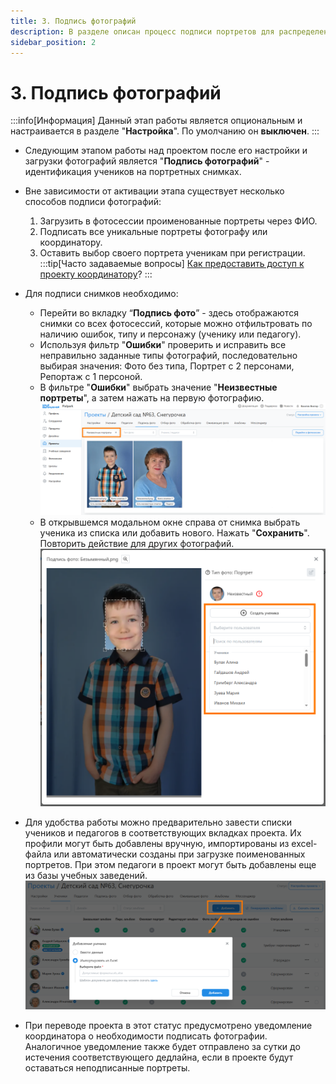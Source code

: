 ```yaml
---
title: 3. Подпись фотографий
description: В разделе описан процесс подписи портретов для распределения фотографий по ученикам
sidebar_position: 2
---
```


# 3. Подпись фотографий
:::info[Информация]
Данный этап работы является опциональным и настраивается в разделе "__Настройка__". По умолчанию он __выключен__.
:::
* Следующим этапом работы над проектом после его настройки и загрузки фотографий является "__Подпись фотографий__" - идентификация учеников на портретных снимках.
* Вне зависимости от активации этапа существует несколько способов подписи фотографий:
    1. Загрузить в фотосессии проименованные портреты через ФИО.
    2. Подписать все уникальные портреты фотографу или координатору.
    3. Оставить выбор своего портрета ученикам при регистрации.
:::tip[Часто задаваемые вопросы]
[Как предоставить доступ к проекту координатору](/faq/project-work#как-предоставить-доступ-к-проекту)?
:::
* Для подписи снимков необходимо:
    + Перейти во вкладку “__Подпись фото__” - здесь отображаются снимки со всех фотосессий, которые можно отфильтровать по наличию ошибок, типу и персонажу (ученику или педагогу).
    + Используя фильтр "__Ошибки__" проверить и исправить все неправильно заданные типы фотографий, последовательно выбирая значения: Фото без типа, Портрет с 2 персонами, Репортаж с 1 персоной.
    + В фильтре "__Ошибки__" выбрать значение "__Неизвестные портреты__", а затем нажать на первую фотографию.
    ![](../_media/projects/photo-captions.png)
    + В открывшемся модальном окне справа от снимка выбрать ученика из списка или добавить нового. Нажать "__Сохранить__". Повторить действие для других фотографий.
    ![](../_media/projects/photo-captions-modal.png)

* Для удобства работы можно предварительно завести списки учеников и педагогов в соответствующих вкладках проекта. Их профили могут быть добавлены вручную, импортированы из excel-файла или автоматически созданы при загрузке поименованных портретов. При этом педагоги в проект могут быть добавлены еще из базы учебных заведений.
![](../_media/projects/upload-students.png)
* При переводе проекта в этот статус предусмотрено уведомление координатора о необходимости подписать фотографии. Аналогичное уведомление также будет отправлено за сутки до истечения соответствующего дедлайна, если в проекте будут оставаться неподписанные портреты.
